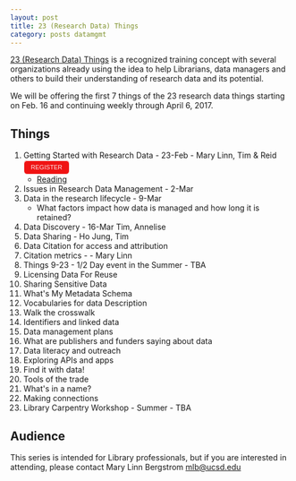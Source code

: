 ```yaml
---
layout: post
title: 23 (Research Data) Things
category: posts datamgmt
---
```


[23 (Research Data) Things](http://www.ands.org.au/partners-and-communities/23-research-data-things) is a recognized training concept with several organizations already using the idea to help Librarians, data managers and others to build their understanding of research data and its potential.

We will be offering the first 7 things of the 23 research data things starting on Feb. 16 and continuing weekly through April 6, 2017.

## Things

1. Getting Started with Research Data - 23-Feb - Mary Linn, Tim & Reid <style type="text/css">
.e2937679 { background-color:#F01313; border:1px solid #F01313; color: #F7EAEA!important; -moz-box-shadow:inset 0px 1px 0px 0px #ffffff; -webkit-box-shadow:inset 0px 1px 0px 0px #ffffff; box-shadow:inset 0px 1px 0px 0px #ffffff;font-size: 11px; font-family: arial; padding:6px 12px; display:inline-block;text-decoration:none; -moz-border-radius:6px; -webkit-border-radius:6px; border-radius:6px; border-color: #F7EAEA; } .e2937679:hover { background-color:#F7EAEA; color: #F01313!important; }</style><a href="http://ucsd.libcal.com/event/2937679" class="e2937679">REGISTER</a>
   * [Reading](http://www.bu.edu/datamanagement/background/whatisdata/)
2. Issues in Research Data Management - 2-Mar
2. Data in the research lifecycle - 9-Mar
   * What factors impact how data is managed and how long it is retained?
4. Data Discovery - 16-Mar	Tim, Annelise
5. Data Sharing -  Ho Jung, Tim
6. Data Citation for access and attribution
7. Citation metrics -  - Mary Linn		
8. Things 9-23 - 1/2 Day event in the Summer - TBA
1. Licensing Data For Reuse
2. Sharing Sensitive Data
3. What's My Metadata Schema
4. Vocabularies for data Description
4. Walk the crosswalk
5. Identifiers and linked data
6. Data management plans
7. What are publishers and funders saying about data
8. Data literacy and outreach
9. Exploring APIs and apps
10. Find it with data!
11. Tools of the trade
12. What's in a name?
13. Making connections
9. Library Carpentry Workshop - Summer - TBA

## Audience

This series is intended for Library professionals, but if you are interested in attending, please contact Mary Linn Bergstrom <mlb@ucsd.edu>
